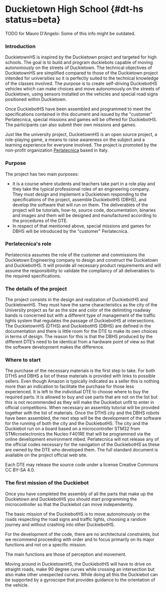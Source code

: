 # Duckietown High School {#dt-hs status=beta}

TODO for Mauro D'Angelo: Some of this info might be outdated.

### Introduction

DuckietownHS is inspired by the Duckietown project and targeted for high schools.  The goal is to build and program duckiebots capable of moving autonomously on the streets of Duckietown. The technical objectives of DuckietownHS are simplified compared to those of the  Duckietown project intended for universities so it is perfectly suited to the technical knowledge of the classes involved. The purpose is to create self-driving DuckiebotHS vehicles which can make choices and move autonomously on the streets of Duckietown, using sensors installed on the vehicles and special road signs positioned within Duckietown.

Once DuckiebotHS have been assembled and programmed to meet the specifications contained in this document and issued by the "customer" Perlatecnica, special missions and games will be offered for DuckiebotHS. The participants can also submit their own missions and games.

Just like the university project, DuckietownHS is an open source project, a role-playing game, a means to raise awareness on the subject and a learning experience for everyone involved. The project is promoted by the non-profit organization [Perlatecnica][perlatecnica] based in Italy.

[perlatecnica]: http://www.perlatecnica.it

### Purpose

The project has two main purposes:

-   It is a course where students and teachers take part in a role play and they take the typical professional roles of an engineering company. They must design and implement a Duckietown responding to the specifications of the project, assemble DuckiebotHS (DBHS), and develop the software that will run on them. The deliverables of the project will be tutorials, how-to, source code, documentation, binaries and images and them will be designed and manufactured according to the procedures of the DTE.
-   In respect of that mentioned above, special missions and games for DBHS will be introduced by the "customer" Perlatecnica.

### Perlatecnica's role

Perlatecnica assumes the role of the customer and commissions the Duckietown Engineering company to design and construct the Duckietown and DuckiebotHS. It will provide all necessary product requirements and will assume the responsibility to validate the compliancy of all deliverables to the required specifications.

### The details of the project

The project consists in the design and realization of DuckiebotHS and DuckietownHS. They must have the same characteristics as the city of the University project as far as the size and color of the delimiting roadway bands is concerned but with a different type of management of the traffic lights system that regulates the passage of DuckiebotHS at intersections. The DuckietownHS (DTHS) and DuckiebotHS (DBHS) are defined in the documentation and there is little room for the DTE to make its own choices in terms of design. The reason for this is that the DBHS produced by the different DTE’s need to be identical from a hardware point of view so that the software development makes the difference.

### Where to start

The purchase of the necessary materials is the first step to take. For both DTHS and DBHS a list of these materials is provided with links to possible sellers. Even though Amazon is typically indicated as a seller this is nothing more than an indication to facilitate the purchase for those less experienced. It is left to the individual DTE to choose where to buy the required parts. It is allowed to buy and use parts that are not on the list but this is not recommended as they will make the Duckiebot unfit to enter in official competitions. When necessary an assembly tutorial will be provided together with the list of materials. Once the DTHS city and the DBHS robots have been assembled, the next step will be the development of the software for the running of both the city and the DuckiebotHS.  The city and the Duckiebot run on a board based on a microcontroller STM32 from STMicroelectronics the Nucleo F401RE that will be programmed via the online development environment mbed. Perlatecnica will not release any of the official codes necessary for the navigation of the DuckiebotHS as these are owned by the DTE who developed them. The full standard document is available on the project official web site.

Each DTE may release the source code under a license Creative Commons CC BY-SA 4.0.

### The first mission of the Duckiebot

Once you have completed the assembly of all the parts that make up the Duckietown and DuckiebotHS you should start programming the microcontroller so that the Duckiebot can move independently.

The basic mission of the DuckiebotHS is to move autonomously on the roads respecting the road signs and traffic lights, choosing a random journey and without crashing into other DuckiebotHS.

For the development of the code, there are no architectural constraints, but we recommend proceeding with order and to focus primarily on its major functions and not on a specific mission.

The main functions are those of perception and movement.

Moving around in DuckietownHS, the DuckiebotHS will have to drive on straight roads, make 90 degree curves while crossing an intersection but also make other unexpected curves. While doing all this the Duckiebot can be supported by a gyroscope that provides guidance to the orientation of the vehicle.
